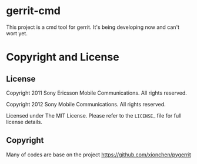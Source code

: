 gerrit-cmd
=========

This project is a cmd tool for gerrit.
It's being developing now and can't wort yet.


Copyright and License
====================

License
-------

Copyright 2011 Sony Ericsson Mobile Communications. All rights reserved.

Copyright 2012 Sony Mobile Communications. All rights reserved.

Licensed under The MIT License.  Please refer to the `LICENSE`_ file for full
license details.

Copyright
---------

Many of codes are base on the project https://github.com/xionchen/pygerrit
